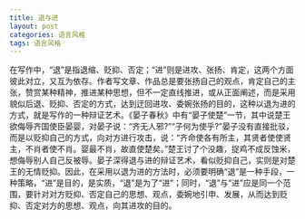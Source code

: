 ```yaml
---
title: 退与进
layout: post
categories: 语言风格
tags: 语言风格
---
```


在写作中，“退”是指退缩、贬抑、否定；“进”则是进攻、张扬、肯定，这两个方面彼此对立，又互为依存。作者写文章、作品总是要张扬自己的观点，肯定自己的主张，赞赏某种精神，推进某种思想，但不一定直线推进，或从正面阐述，而是采用貌似后退、贬抑、否定的方式，达到迂回进攻、委婉张扬的目的，这种以退为进的方式，就是写作的一种辩证艺术。《晏子春秋》中有“晏子使楚”一节，其中说楚王欲侮辱齐国使臣晏婴，对晏子说：“齐无人邪?”“子何为使乎?”晏子没有直接批驳，而是以贬抑自己的方式，向对方进行攻击，说：“齐命使各有所主，其贤者使使贤主，不肖者使不肖。婴最不肖，故直使楚矣。”楚王讨了个没趣，捉鸡不成反蚀米，想侮辱别人自己反被辱。晏子深得退与进的辩证艺术，看似贬抑自己，实则是对楚王的无情贬抑。因此，在采用以退为进的方法时，必须要明确“退”是一种手段，一种策略，“进”是目的，是实质，“退”是为了“进”；同时，“退”与“进”应是同一个范围，要针对对方贬抑、否定自己的思想、观点，委婉地引申、发展，从而达到贬抑、否定对方的思想、观点，向其进攻的目的。 